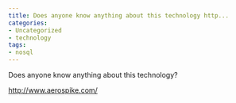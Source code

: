```yaml
---
title: Does anyone know anything about this technology http...
categories:
- Uncategorized
- technology
tags:
- nosql
---
```

Does anyone know anything about this technology?

<http://www.aerospike.com/>

